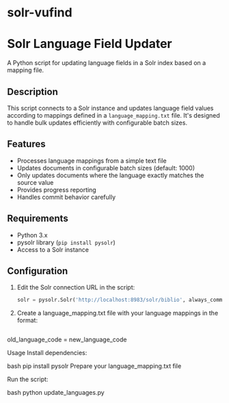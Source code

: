 # solr-vufind
# Solr Language Field Updater

A Python script for updating language fields in a Solr index based on a mapping file.

## Description

This script connects to a Solr instance and updates language field values according to mappings defined in a `language_mapping.txt` file. It's designed to handle bulk updates efficiently with configurable batch sizes.

## Features

- Processes language mappings from a simple text file
- Updates documents in configurable batch sizes (default: 1000)
- Only updates documents where the language exactly matches the source value
- Provides progress reporting
- Handles commit behavior carefully

## Requirements

- Python 3.x
- pysolr library (`pip install pysolr`)
- Access to a Solr instance

## Configuration

1. Edit the Solr connection URL in the script:
   ```python
   solr = pysolr.Solr('http://localhost:8983/solr/biblio', always_commit=False)
2. Create a language_mapping.txt file with your language mappings in the format:
   ```python
  old_language_code = new_language_code


Usage
Install dependencies:

bash
pip install pysolr
Prepare your language_mapping.txt file

Run the script:

bash
python update_languages.py
